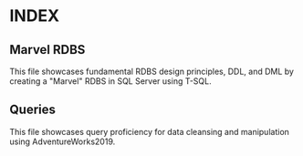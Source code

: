 # INDEX
## Marvel RDBS
This file showcases fundamental RDBS design principles, DDL, and DML by creating a "Marvel" RDBS in SQL Server using T-SQL. 

## Queries
This file showcases query proficiency for data cleansing and manipulation using AdventureWorks2019.
